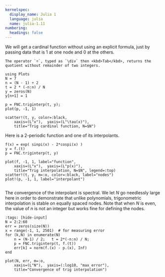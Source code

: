 ```yaml
---
kernelspec:
  display_name: Julia 1
  language: julia
  name: julia-1.11
numbering:
  headings: false
---
```

We will get a cardinal function without using an explicit formula, just by passing data that is 1 at one node and 0 at the others.
```{tip}
The operator `÷`, typed as `\div` then <kbd>Tab</kbd>, returns the quotient without remainder of two integers.
```

```{code-cell}
using Plots
N = 7
n = (N - 1) ÷ 2
t = 2 * (-n:n) / N
y = zeros(N)
y[n+1] = 1

p = FNC.triginterp(t, y);
plot(p, -1, 1)

scatter!(t, y, color=:black, 
    xaxis=(L"x"),  yaxis=(L"\tau(x)"),
    title="Trig cardinal function, N=$N")
```

Here is a 2-periodic function and one of its interpolants.

```{code-cell}
f(x) = exp( sinpi(x) - 2*cospi(x) )
y = f.(t)
p = FNC.triginterp(t, y)

plot(f, -1, 1, label="function",
    xaxis=(L"x"),  yaxis=(L"p(x)"),
    title="Trig interpolation, N=$N", legend=:top)
scatter!(t, y, m=:o, color=:black, label="nodes")
plot!(p, -1, 1, label="interpolant")
```

```{index} ! Julia; ÷
```

The convergence of the interpolant is spectral. We let $N$ go needlessly large here in order to demonstrate that unlike polynomials, trigonometric interpolation is stable on equally spaced nodes. Note that when $N$ is even, the value of $n$ is not an integer but works fine for defining the nodes.

```{code-cell}
:tags: [hide-input]
N = 2:2:60
err = zeros(size(N))
x = range(-1, 1, 2501)  # for measuring error
for (k,N) in enumerate(N)
    n = (N-1) / 2;   t = 2*(-n:n) / N;
    p = FNC.triginterp(t, f.(t))
    err[k] = norm(f.(x) - p.(x), Inf)
end

plot(N, err, m=:o,
    xaxis=(L"N"),  yaxis=(:log10, "max error"),
    title="Convergence of trig interpolation")
```
